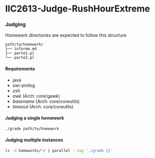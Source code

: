 # IIC2613-Judge-RushHourExtreme


### Judging
Homework directories are expected to follow this structure

    path/to/homework/
    ├── informe.md
    ├── parte1.pl
    └── parte2.pl
    
#### Requirements
  * java
  * swi-prolog
  * _zsh_
  * _awk_  (Arch: core/gawk)
  * _basename_ (Arch: core/coreutils)
  * _timeout_ (Arch: core/coreutils)

#### Judging a single homework
```zsh
./grade path/to/homework
```

#### Judging multiple instances
```zsh
ls -d homeworks/*/ | parallel --tag './grade {}'
```
